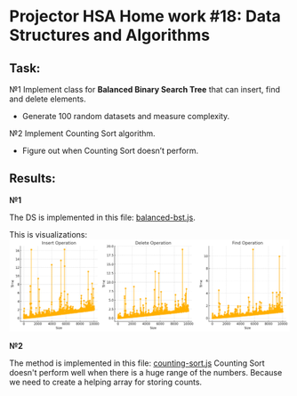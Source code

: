 # Projector HSA Home work #18: Data Structures and Algorithms

## Task:

№1 Implement class for **Balanced Binary Search Tree** that can insert, find and delete elements.

- Generate 100 random datasets and measure complexity.

№2 Implement Counting Sort algorithm.

- Figure out when Counting Sort doesn’t perform.

## Results:

**№1**

The DS is implemented in this file: [balanced-bst.js](./balanced-bst.js).

This is visualizations:
![alt](./results/diagrams.png)

**№2**

The method is implemented in this file: [counting-sort.js](./counting-sort.js)
Counting Sort doesn't perform well when there is a huge range of the numbers.
Because we need to create a helping array for storing counts.

